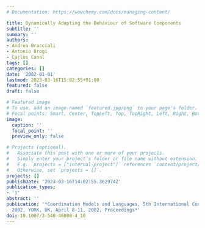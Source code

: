 ```yaml
---
# Documentation: https://wowchemy.com/docs/managing-content/

title: Dynamically Adapting the Behaviour of Software Components
subtitle: ''
summary: ''
authors:
- Andrea Bracciali
- Antonio Brogi
- Carlos Canal
tags: []
categories: []
date: '2002-01-01'
lastmod: 2023-03-16T15:02:55+01:00
featured: false
draft: false

# Featured image
# To use, add an image named `featured.jpg/png` to your page's folder.
# Focal points: Smart, Center, TopLeft, Top, TopRight, Left, Right, BottomLeft, Bottom, BottomRight.
image:
  caption: ''
  focal_point: ''
  preview_only: false

# Projects (optional).
#   Associate this post with one or more of your projects.
#   Simply enter your project's folder or file name without extension.
#   E.g. `projects = ["internal-project"]` references `content/project/deep-learning/index.md`.
#   Otherwise, set `projects = []`.
projects: []
publishDate: '2023-03-16T14:02:55.362974Z'
publication_types:
- '1'
abstract: ''
publication: '*Coordination Models and Languages, 5th International Conference, COORDINATION
  2002, YORK, UK, April 8-11, 2002, Proceedings*'
doi: 10.1007/3-540-46000-4_10
---
```

